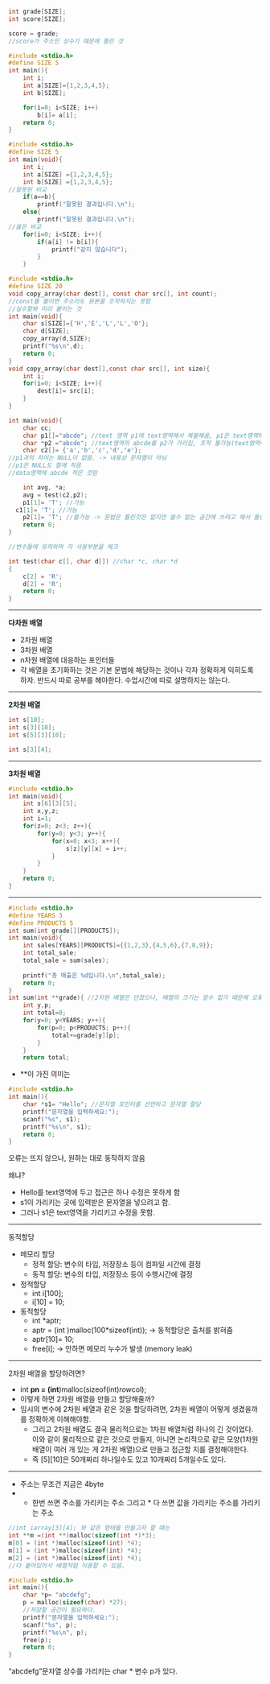```objectivec
int grade[SIZE];
int score[SIZE];

score = grade;
//score가 주소인 상수기 때문에 틀린 것
```

```objectivec
#include <stdio.h>
#define SIZE 5
int main(){
	int i;
	int a[SIZE]={1,2,3,4,5};
	int b[SIZE];

	for(i=0; i<SIZE; i++)
		b[i]= a[i];
	return 0;
}
```

```objectivec
#include <stdio.h>
#define SIZE 5
int main(void){
	int i;
	int a[SIZE] ={1,2,3,4,5};
	int b[SIZE] ={1,2,3,4,5};
//잘못된 비교
	if(a==b){
		printf("잘못된 결과입니다.\n");
	else{
		printf("잘못된 결과입니다.\n");
//옳은 비교
	for(i=0; i<SIZE; i++){
		if(a[i] != b[i]){
			printf("같지 않습니다");
		}
	}
```

```objectivec
#include <stdio.h>
#define SIZE 20
void copy_array(char dest[], const char src[], int count);
//const를 붙이면 주소라도 원본을 조작하지는 못함
//실수할봐 미리 붙이는 것
int main(void){
	char s[SIZE]={'H','E','L','L','O'};
	char d[SIZE];
	copy_array(d,SIZE);
	printf("%s\n",d);
	return 0;
}
void copy_array(char dest[],const char src[], int size){
	int i;
	for(i=0; i<SIZE; i++){
		dest[i]= src[i];
	}
}
```

```objectivec
int main(void){
	char cc;
	char p1[]="abcde"; //text 영역 p1에 text영역에서 복붙해옴, p1은 text영역에 접근 x, data영역 abcde를 조작 가능
	char *p2 ="abcde"; //text영역의 abcde를 p2가 가리킴, 조작 불가능(text영역이기 때문)
	char c2[]= {'a','b','c','d','e'}; 
//p1과의 차이는 NULL이 없음. -> 내용상 문자열이 아님
//p1은 NULL도 함께 적음
//data영역에 abcde 적은 것임

	int avg, *a;
	avg = test(c2,p2);
	p1[1]= 'T'; //가능
  c1[1]= 'T'; //가능
	p2[1]= 'T'; //불가능 -> 문법은 틀린것은 없지만 쓸수 없는 공간에 쓰려고 해서 틀림
	return 0;
}

//변수들에 유의하며 각 사용부분을 체크

int test(char c[], char d[]) //char *c, char *d
{
	c[2] = 'R';
	d[2] = 'R';
	return 0;
}
```

---

**다차원 배열**

- 2차원 배열
- 3차원 배열
- n차원 배열에 대응하는 포인터들
- 각 배열을 초기화하는 것은 기본 문법에 해당하는 것이나 각자 정확하게 익히도록 하자. 반드시 따로 공부를 해야한다. 수업시간에 따로 설명하지는 않는다.

---

**2차원 배열**

```objectivec
int s[10];
int s[3][10];
int s[5][3][10];

int s[3][4];

```

---

**3차원 배열**

```objectivec
#include <stdio.h>
int main(void){
	int s[6][3][5];
	int x,y,z;
	int i=1;
	for(z=0; z<3; z++){
		for(y=0; y<3; y++){
			for(x=0; x<3; x++){
				s[z][y][x] = i++;
			}
		}
	}
	return 0;
}
```

---

```objectivec
#include <stdio.h>
#define YEARS 3
#define PRODUCTS 5
int sum(int grade[][PRODUCTS]);
int main(void){
	int sales[YEARS][PRODUCTS]={{1,2,3},{4,5,6},{7,8,9}};
	int total_sale;
	total_sale = sum(sales);
	
	printf("총 매출은 %d입니다.\n",total_sale);
	return 0;
}
int sum(int **grade){ //2차원 배열은 던졌으나, 배열의 크기는 알수 없기 때문에 오류.
	int y,p;
	int total=0;
	for(y=0; y<YEARS; y++){
		for(p=0; p<PRODUCTS; p++){
			total+=grade[y][p];
		}
	}
	return total;
```

- **이 가진 의미는

```objectivec
#include <stdio.h>
int main(){
	char *s1= "Hello"; //문자열 포인터를 선언하고 문자열 할당
	printf("문자열을 입력하세요:");
	scanf("%s", s1);
	printf("%s\n", s1);
	return 0;
}
```

오류는 뜨지 않으나, 원하는 대로 동작하지 않음

왜냐?

- Hello를 text영역에 두고 접근은 하나 수정은 못하게 함
- s1이 가리키는 곳에 입력받은 문자열을 넣으려고 함.
- 그러나 s1은 text영역을 가리키고 수정을 못함.

---

동적할당

- 메모리 할당
    - 정적 할당: 변수의 타입, 저장장소 등이 컴파일 시간에 결정
    - 동적 할당: 변수의 타입, 저장장소 등이 수행시간에 결정
- 정적할당
    - int i[100];
    - i[10] = 10;
- 동적할당
    - int *aptr;
    - aptr = (int )malloc(100*sizeof(int)); → 동적할당은 출처를 밝혀줌
    - aptr[10]= 10;
    - free[i]; → 안하면 메모리 누수가 발생 (memory leak)

---

2차원 배열을 할당하려면?

- int **pn = (int**)malloc(sizeof(int)*row*col);
- 이렇게 하면 2차원 배열을 만들고 할당해줄까?
- 임시의 변수에 2차원 배열과 같은 것을 할당하려면, 2차원 배열이 어떻게 생겼을까를 정확하게 이해해야함.
    - 그리고 2차원 배열도 결국 물리적으로는 1차원 배열처럼 하나의 긴 것이었다. 이와 같이 물리적으로 같은 것으로 만들지, 아니면 논리적으로 같은 모양(1차원 배열이 여러 개 있는 게 2차원 배열)으로 만들고 접근할 지를 결정해야한다.
    - 즉 [5][10]은 50개짜리 하나일수도 있고 10개짜리 5개일수도 있다.

---

- 주소는 무조건 지금은 4byte
- * 한번 쓰면 주소를 가리키는 주소 그리고 * 다 쓰면 값을 가리키는 주소를 가리키는 주소

```objectivec
//int iarray[3][4]; 와 같은 형태를 만들고자 할 때는
int **m =(int **)malloc(sizeof(int *)*3);
m[0] = (int *)malloc(sizeof(int) *4);
m[1] = (int *)malloc(sizeof(int) *4);
m[2] = (int *)malloc(sizeof(int) *4);
//다 붙어있어서 배열처럼 이용할 수 있음.
```

```objectivec
#include <stdio.h>
int main(){
	char *p= "abcdefg";
	p = malloc(sizeof(char) *27); 
	//저장할 공간이 필요하다. 
	printf("문자열을 입력하세요:");
	scanf("%s", p);
	printf("%s\n", p);
	free(p);
	return 0;
}

```

“abcdefg”문자열 상수를 가리키는 char * 변수 p가 있다.